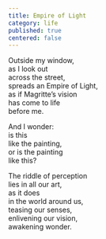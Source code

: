 ```yaml
---
title: Empire of Light
category: life
published: true
centered: false
---
```


Outside my window,  
as I look out  
across the street,  
spreads an Empire of Light,  
as if Magritte’s vision  
has come to life  
before me.

And I wonder:  
is this  
like the painting,  
or is the painting  
like this?

The riddle of perception  
lies in all our art,  
as it does  
in the world around us,  
teasing our senses,  
enlivening our vision,  
awakening wonder.
